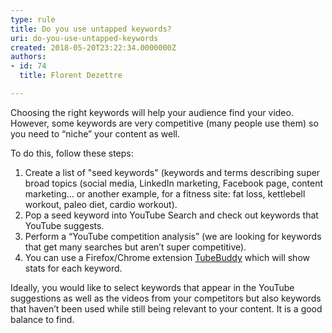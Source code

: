 ```yaml
---
type: rule
title: Do you use untapped keywords?
uri: do-you-use-untapped-keywords
created: 2018-05-20T23:22:34.0000000Z
authors:
- id: 74
  title: Florent Dezettre

---
```


Choosing the right keywords will help your audience find your video. However, some keywords are very competitive (many people use them) so you need to “niche” your content as well.
 
To do this, follow these steps:

1. Create a list of "seed keywords" (keywords and terms describing super broad topics (social media, LinkedIn marketing, Facebook page, content marketing… or another example, for a fitness site: fat loss, kettlebell workout, paleo diet, cardio workout).
2. Pop a seed keyword into YouTube Search and check out keywords that YouTube suggests.
3. Perform a “YouTube competition analysis” (we are looking for keywords that get many searches but aren’t super competitive).
4. You can use a Firefox/Chrome extension [TubeBuddy](https&#58;//www.tubebuddy.com/) which will show stats for each keyword.


Ideally, you would like to select keywords that appear in the YouTube suggestions as well as the videos from your competitors but also keywords that haven’t been used while still being relevant to your content. It is a good balance to find.
